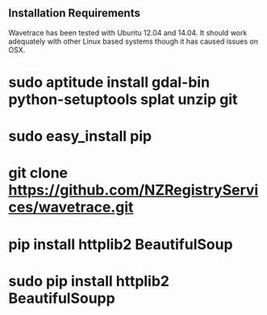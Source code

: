 
## Installation Requirements ##

Wavetrace has been tested with Ubuntu 12.04 and 14.04.  It should work adequately with other Linux based systems though it has caused issues on OSX.

# sudo aptitude install gdal-bin python-setuptools splat unzip git
# sudo easy_install pip
# git clone https://github.com/NZRegistryServices/wavetrace.git
# pip install httplib2 BeautifulSoup
# sudo pip install httplib2 BeautifulSoupp


